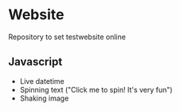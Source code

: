 # Website
Repository to set testwebsite online

## Javascript 
- Live datetime
- Spinning text ("Click me to spin! It's very fun")
- Shaking image

